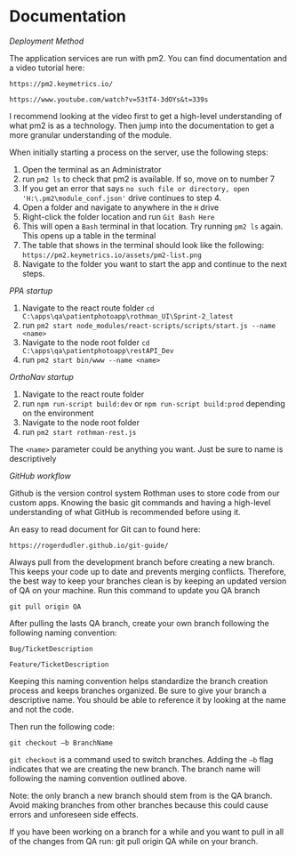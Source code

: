 # Documentation

*Deployment Method*

The application services are run with pm2. You can find documentation and a video tutorial here:

`https://pm2.keymetrics.io/`

`https://www.youtube.com/watch?v=53tT4-3dOYs&t=339s`

I recommend looking at the video first to get a high-level understanding of what pm2 is as a technology. Then jump into the documentation to get a more granular understanding of the module.

When initially starting a process on the server, use the following steps:

1. Open the terminal as an Administrator
2. run `pm2 ls` to check that pm2 is available. If so, move on to number 7
3. If you get an error that says `no such file or directory, open 'H:\.pm2\module_conf.json'` drive continues to step 4.
4. Open a folder and navigate to anywhere in the `H` drive
5. Right-click the folder location and run `Git Bash Here`
6. This will open a `Bash` terminal in that location. Try running `pm2 ls` again. This opens up a table in the terminal
7. The table that shows in the terminal should look like the following: `https://pm2.keymetrics.io/assets/pm2-list.png`
7. Navigate to the folder you want to start the app and continue to the next steps.

*PPA startup*

1. Navigate to the react route folder `cd C:\apps\qa\patientphotoapp\rothman_UI\Sprint-2_latest`
2. run `pm2 start node_modules/react-scripts/scripts/start.js --name <name>` 
3. Navigate to the node root folder `cd C:\apps\qa\patientphotoapp\restAPI_Dev`
4. run `pm2 start bin/www --name <name>`

*OrthoNav startup*

1. Navigate to the react route folder
2. run `npm run-script build:dev` or `npm run-script build:prod` depending on the environment
3. Navigate to the node root folder
4. run `pm2 start rothman-rest.js`

The `<name>` parameter could be anything you want. Just be sure to name is descriptively

*GitHub workflow*

Github is the version control system Rothman uses to store code from our custom apps. Knowing the basic git commands and having a high-level understanding of what GitHub is recommended before using it.

An easy to read document for Git can to found here:

`https://rogerdudler.github.io/git-guide/`

Always pull from the development branch before creating a new branch. This keeps your code up to date and prevents merging conflicts. Therefore, the best way to keep your branches clean is by keeping an updated version of QA on your machine. Run this command to update you QA branch

`git pull origin QA`

After pulling the lasts QA branch, create your own branch following the following naming convention:

`Bug/TicketDescription`

`Feature/TicketDescription`

Keeping this naming convention helps standardize the branch creation process and keeps branches organized. Be sure to give your branch a descriptive name. You should be able to reference it by looking at the name and not the code.

Then run the following code:

`git checkout –b BranchName`

`git checkout` is a command used to switch branches. Adding the `–b` flag indicates that we are creating the new branch. The branch name will following the naming convention outlined above.

Note: the only branch a new branch should stem from is the QA branch. Avoid making branches from other branches because this could cause errors and unforeseen side effects.

If you have been working on a branch for a while and you want to pull in all of the changes from QA run: git pull origin QA while on your branch.
